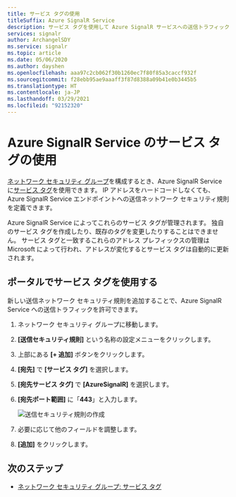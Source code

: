 ```yaml
---
title: サービス タグの使用
titleSuffix: Azure SignalR Service
description: サービス タグを使用して Azure SignalR サービスへの送信トラフィックを許可する
services: signalr
author: ArchangelSDY
ms.service: signalr
ms.topic: article
ms.date: 05/06/2020
ms.author: dayshen
ms.openlocfilehash: aaa97c2cb062f30b1260ec7f80f85a3caccf932f
ms.sourcegitcommit: f28ebb95ae9aaaff3f87d8388a09b41e0b3445b5
ms.translationtype: HT
ms.contentlocale: ja-JP
ms.lasthandoff: 03/29/2021
ms.locfileid: "92152320"
---
```

# <a name="use-service-tags-for-azure-signalr-service"></a>Azure SignalR Service のサービス タグの使用

[ネットワーク セキュリティ グループ](../virtual-network/network-security-groups-overview.md#network-security-groups)を構成するとき、Azure SignalR Service に[サービス タグ](../virtual-network/network-security-groups-overview.md#service-tags)を使用できます。 IP アドレスをハードコードしなくても、Azure SignalR Service エンドポイントへの送信ネットワーク セキュリティ規則を定義できます。

Azure SignalR Service によってこれらのサービス タグが管理されます。 独自のサービス タグを作成したり、既存のタグを変更したりすることはできません。 サービス タグと一致するこれらのアドレス プレフィックスの管理は Microsoft によって行われ、アドレスが変化するとサービス タグは自動的に更新されます。

## <a name="use-service-tag-on-portal"></a>ポータルでサービス タグを使用する

新しい送信ネットワーク セキュリティ規則を追加することで、Azure SignalR Service への送信トラフィックを許可できます。

1. ネットワーク セキュリティ グループに移動します。

1. **[送信セキュリティ規則]** という名称の設定メニューをクリックします。

1. 上部にある **[+ 追加]** ボタンをクリックします。

1. **[宛先]** で **[サービス タグ]** を選択します。

1. **[宛先サービス タグ]** で **[AzureSignalR]** を選択します。

1. **[宛先ポート範囲]** に「**443**」と入力します。

    ![送信セキュリティ規則の作成](media/howto-service-tags/portal-add-outbound-security-rule.png)

1. 必要に応じて他のフィールドを調整します。

1. **[追加]** をクリックします。


## <a name="next-steps"></a>次のステップ

- [ネットワーク セキュリティ グループ: サービス タグ](../virtual-network/network-security-groups-overview.md#security-rules)